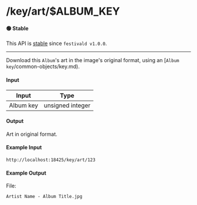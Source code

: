 # /key/art/$ALBUM_KEY

#### 🟢 Stable
This API is [stable](/api-stability/marker.md) since `festivald v1.0.0`.

---

Download this `Album`'s art in the image's original format, using an [`Album key`/common-objects/key.md).

#### Input
| Input     | Type             |
|-----------|------------------|
| Album key | unsigned integer |

#### Output
Art in original format.

#### Example Input
```http
http://localhost:18425/key/art/123
```

#### Example Output
File:
```plaintext
Artist Name - Album Title.jpg
```
